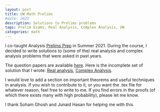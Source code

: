 ```yaml
---
layout: post
title: UW Math Prelims
#date: 2023
description: Solutions to Prelims problems
tags: Prelim Exams, Real Analysis, Complex Analysis, UW
categories: math
---
```


I co-taught Analysis [Prelims Prep](https://math.washington.edu/phd-preliminary-exams) in Summer 2021. During the course, I decided to write solutions to (some of the) real analysis and complex analysis problems that were asked in past years. 


The question papers are available [here](https://math.washington.edu/past-phd-preliminary-exams). Here is the incomplete set of solution that I wrote: [Real analysis](https://raghavendratripathi.github.io/assets/pdf/Misc/Prelims/RA.pdf), [Complex Analysis](https://raghavendratripathi.github.io/assets/pdf/Misc/Prelims/CA.pdf). 

I would love to add a section on important theorems and useful techniques in analysis. If you wish to contribute to it, or you want the .tex file for whatever reason, feel free to write to me. If you find errors in the proofs (of which there exists many with high probability), please let me know. 

I thank Soham Ghosh and Junaid Hasan for helping me with this. 